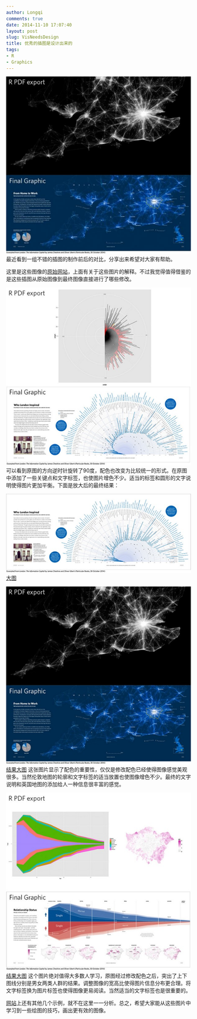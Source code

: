 ```yaml
---
author: Longqi
comments: true
date: 2014-11-10 17:07:40
layout: post
slug: VisNeedsDesign
title: 优秀的插图是设计出来的
tags:
- R
- Graphics
---
```

![commute_flows600](/public/images/commute_flows600.jpg)
最近看到一组不错的插图的制作前后的对比，分享出来希望对大家有帮助。

这里是这些图像的[原始网站](http://theinformationcapital.com/coder-designer/)，上面有关于这些图片的解释。不过我觉得值得借鉴的是这些插图从原始图像到最终图像直接进行了哪些修改。

![london_inspired_before_after](/public/images/london/thumb/london_inspired_before_after.jpg)
可以看到原图的方向逆时针旋转了90度，配色也改变为比较统一的形式。在原图中添加了一些关键点和文字标签，也使图片增色不少。适当的标签和圆形的文字说明使得图片更加平衡。下面是放大后的最终结果：

![BluePlaques_spread1.jpg](/public/images/london/thumb/BluePlaques_spread1.jpg)
[大图](/public/images/london/BluePlaques_spread1.jpg)


![commute_flows_before_after.jpg](/public/images/london/thumb/commute_flows_before_after.jpg)
[结果大图](/public/images/london/HometoWork_spread1.jpg)
这张图片显示了配色的重要性，仅仅是修改配色已经使得图像感觉美观很多。当然伦敦地图的轮廓和文字标签的适当放置也使图像增色不少。最终的文字说明和英国地图的添加给人一种信息很丰富的感觉。


![relationship_status_before_after.jpg](/public/images/london/thumb/relationship_status_before_after.jpg)
[结果大图](/public/images/london/RelationshipStatus_spread.jpg)
这个图片绝对值得大多数人学习，原图经过修改配色之后，突出了上下图线分别是男女两类人群的结果。调整图像的宽高比使得图片信息分布更合理。将文字标签换为图片标签也使得图像更易阅读。当然适当的文字标签也是很重要的。

[网站](http://theinformationcapital.com/coder-designer/)上还有其他几个示例，就不在这里一一分析。总之，希望大家能从这些图片中学习到一些绘图的技巧，画出更有效的图像。

